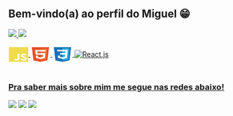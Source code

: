 ## Bem-vindo(a) ao perfil do Miguel 😁

 <div>
   <a href="https://github.com/MiguelRAlves">
   <img height="180em" src="https://github-readme-stats.vercel.app/api?username=MiguelRAlves&show_icons=true&theme=tokyonight&include_all_commits=true&count_private=true"/>
   <img height="180em" src="https://github-readme-stats.vercel.app/api/top-langs/?username=MiguelRAlves&layout=compact&langs_count=6&theme=tokyonight"/>
</div>
    
<div style="display: inline_block"><br>
  <img align="center" alt="Js" height="30" width="40" src="https://raw.githubusercontent.com/devicons/devicon/master/icons/javascript/javascript-plain.svg">
  <img align="center" alt="HTML" height="30" width="40" src="https://raw.githubusercontent.com/devicons/devicon/master/icons/html5/html5-original.svg">
  <img align="center" alt="CSS" height="30" width="40" src="https://raw.githubusercontent.com/devicons/devicon/master/icons/css3/css3-original.svg">
  <img align="center" alt="React.js" height="30" width="40" src="https://cdn.jsdelivr.net/gh/devicons/devicon@latest/icons/react/react-original-wordmark.svg">
  
</div>
 
<br>
 
### Pra saber mais sobre mim me segue nas redes abaixo! 
 
<div> 
  <a href="https://wa.me/+5521979286256" target="_blank"><img src="https://img.shields.io/badge/WhatsApp-25D366?style=for-the-badge&logo=whatsapp&logoColor=white" target="_blank"></a>
  <a href="https://www.instagram.com/ribeiroalvess14/" target="_blank"><img src="https://img.shields.io/badge/-Instagram-%23E4405F?style=for-the-badge&logo=instagram&logoColor=white" target="_blank"></a>
  <a href="https://www.linkedin.com/in/miguel-ribeiro-alves-544879280" target="_blank"><img src="https://img.shields.io/badge/-LinkedIn-%230077B5?style=for-the-badge&logo=linkedin&logoColor=white" target="_blank"></a>
</div>
